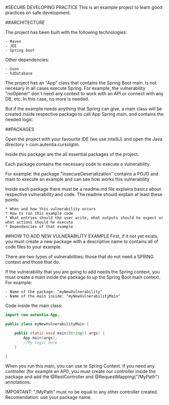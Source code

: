 #SECURE DEVELOPING PRACTICE
This is an example project to learn good practices on safe development.

##ARCHITECTURE

The project has been built with the following technologies:

    - Maven
    - JEE
    - Spring boot
 
Other dependencies:

    - Gson
    - h2Database

The project has an "App" class that contains the Spring Boot main. Is not necesary in all cases execute Spring.
For example, the vulnerability "noOpener" don´t need any context to work with an API or connect with any DB, etc.
In this case, no more is needed.

But if the example needs anything that Spring can give, a main class will be created inside respective package
to call App Spring main, and contains the needed logic.

##PACKAGES

Open the project with your favourite IDE (we use intelliJ) and open the Java directory > com.autentia.cursolgtm.

Inside this package are the all essential packages of the project.

Each package contains the necessary code to execute a vulnerability.

For example: the package "insecureDeserialization" contains a POJO and main to execute an example and can see how works
this vulnerability

Inside each package there must be a readme.md file explains basics about respective vulnerability and code.
The readme should explain at least these points:

    * When and how this vulnerability occurs
    * How to run this example code
    * What entries should the user write, what outputs should he expect or what actions should he execute
    * Dependencies of that example

##HOW TO ADD NEW VULNERABILITY EXAMPLE
First, if it not yet exists, you must create a new package with a descriptive name to contains all of code files to
your example.

There are two types of vulnerabilities: those that do not need a SPRING context and those that do.

If the vulnerability that you are going to add needs the Spring context, you must create a main inside the package
to up the Spring Boot main context. For example:

    - Name of the package: "myNewVulnerability"
    - Name of the main inside: "myNewVulnerabilityMain"

Code inside the main class:

```java
import com.autentia.App;

public class myNewVulnerabilityMain {

    public static void main(String[] args) {
        App.main(args);
        //My logic here
    }

}
```
When you run this main, you can use te Spring Context. If you need any controller (for example an API), you must create
our controller inside the package and add the @RestController and @RequestMapping("/MyPath") annotations.

IMPORTANT: "/MyPath" must no be equal to any other controller created. Recomendation: use your package name.
